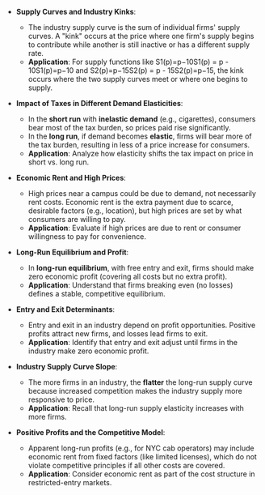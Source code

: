 - **Supply Curves and Industry Kinks**:
    
    - The industry supply curve is the sum of individual firms' supply curves. A "kink" occurs at the price where one firm's supply begins to contribute while another is still inactive or has a different supply rate.
    - **Application**: For supply functions like S1(p)=p−10S1(p) = p - 10S1(p)=p−10 and S2(p)=p−15S2(p) = p - 15S2(p)=p−15, the kink occurs where the two supply curves meet or where one begins to supply.
- **Impact of Taxes in Different Demand Elasticities**:
    
    - In the **short run** with **inelastic demand** (e.g., cigarettes), consumers bear most of the tax burden, so prices paid rise significantly.
    - In the **long run**, if demand becomes **elastic**, firms will bear more of the tax burden, resulting in less of a price increase for consumers.
    - **Application**: Analyze how elasticity shifts the tax impact on price in short vs. long run.
- **Economic Rent and High Prices**:
    
    - High prices near a campus could be due to demand, not necessarily rent costs. Economic rent is the extra payment due to scarce, desirable factors (e.g., location), but high prices are set by what consumers are willing to pay.
    - **Application**: Evaluate if high prices are due to rent or consumer willingness to pay for convenience.
- **Long-Run Equilibrium and Profit**:
    
    - In **long-run equilibrium**, with free entry and exit, firms should make zero economic profit (covering all costs but no extra profit).
    - **Application**: Understand that firms breaking even (no losses) defines a stable, competitive equilibrium.
- **Entry and Exit Determinants**:
    
    - Entry and exit in an industry depend on profit opportunities. Positive profits attract new firms, and losses lead firms to exit.
    - **Application**: Identify that entry and exit adjust until firms in the industry make zero economic profit.
- **Industry Supply Curve Slope**:
    
    - The more firms in an industry, the **flatter** the long-run supply curve because increased competition makes the industry supply more responsive to price.
    - **Application**: Recall that long-run supply elasticity increases with more firms.
- **Positive Profits and the Competitive Model**:
    
    - Apparent long-run profits (e.g., for NYC cab operators) may include economic rent from fixed factors (like limited licenses), which do not violate competitive principles if all other costs are covered.
    - **Application**: Consider economic rent as part of the cost structure in restricted-entry markets.